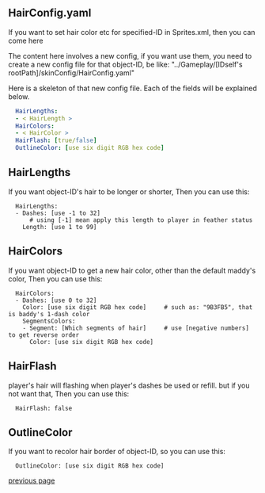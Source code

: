 
HairConfig.yaml
-----------------------------------
If you want to set hair color etc for specified-ID in Sprites.xml, then you can come here

The content here involves a new config, if you want use them, 
you need to create a new config file for that object-ID, be like: "../Gameplay/[IDself's rootPath]/skinConfig/HairConfig.yaml"

Here is a skeleton of that new config file. 
Each of the fields will be explained below.
```yaml
  HairLengths:
  - < HairLength >
  HairColors:
  - < HairColor >
  HairFlash: [true/false]
  OutlineColor: [use six digit RGB hex code]
```

HairLengths
-----------------------------------
If you want object-ID's hair to be longer or shorter,
Then you can use this:
```
  HairLengths:
  - Dashes: [use -1 to 32]     
      # using [-1] mean apply this length to player in feather status
    Length: [use 1 to 99]
```

HairColors
-----------------------------------
If you want object-ID to get a new hair color, other than the default maddy's color, 
Then you can use this:
```
  HairColors:
  - Dashes: [use 0 to 32]
    Color: [use six digit RGB hex code]     # such as: "9B3FB5", that is baddy's 1-dash color
	SegmentsColors:
	- Segment: [Which segments of hair]     # use [negative numbers] to get reverse order
      Color: [use six digit RGB hex code]
```

HairFlash
-----------------------------------
player's hair will flashing when player's dashes be used or refill.
but if you not want that, Then you can use this:
```
  HairFlash: false
```

OutlineColor
-----------------------------------
If you want to recolor hair border of object-ID, so you can use this:
```
  OutlineColor: [use six digit RGB hex code]
```


[previous page](/docs/guide/README.md#more-miscellaneous)
